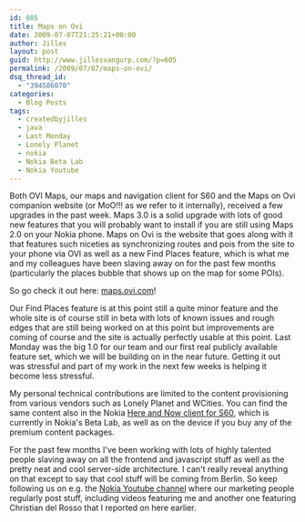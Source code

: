 ```yaml
---
id: 605
title: Maps on Ovi
date: 2009-07-07T21:25:21+00:00
author: Jilles
layout: post
guid: http://www.jillesvangurp.com/?p=605
permalink: /2009/07/07/maps-on-ovi/
dsq_thread_id:
  - "394586070"
categories:
  - Blog Posts
tags:
  - createdbyjilles
  - java
  - Last Monday
  - Lonely Planet
  - nokia
  - Nokia Beta Lab
  - Nokia Youtube
---
```

Both OVI Maps, our maps and navigation client for S60 and the Maps on Ovi companion website (or MoO!!! as we refer to it internally), received a few upgrades in the past week. Maps 3.0 is a solid upgrade with lots of good new features that you will probably want to install if you are still using Maps 2.0 on your Nokia phone. Maps on Ovi is the website that goes along with it that features such niceties as synchronizing routes and pois from the site to your phone via OVI as well as a new Find Places feature, which is what me and my colleagues have been slaving away on for the past few months (particularly the places bubble that shows up on the map for some POIs).

So go check it out here: [maps.ovi.com](http://maps.ovi.com)! 

Our Find Places feature is at this point still a quite minor feature and the whole site is of course still in beta with lots of known issues and rough edges that are still being worked on at this point but improvements are coming of course and the site is actually perfectly usable at this point. Last Monday was the big 1.0 for our team and our first real publicly available feature set, which we will be building on in the near future. Getting it out was stressful and part of my work in the next few weeks is helping it become less stressful. 

My personal technical contributions are limited to the content provisioning from various vendors such as Lonely Planet and WCities. You can find the same content also in the Nokia [Here and Now client for S60](http://betalabs.nokia.com/betas/view/here-and-now), which is currently in Nokia's Beta Lab, as well as on the device if you buy any of the premium content packages.

For the past few months I've been working with lots of highly talented people slaving away on all the frontend and javascript stuff as well as the pretty neat and cool server-side architecture. I can't really reveal anything on that except to say that cool stuff will be coming from Berlin. So keep following us on e.g. the [Nokia Youtube channel](http://www.youtube.com/user/NokiaConversations) where our marketing people regularly post stuff, including videos featuring me and another one featuring Christian del Rosso that I reported on here earlier. 